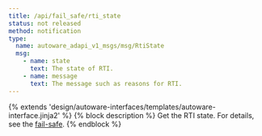 ```yaml
---
title: /api/fail_safe/rti_state
status: not released
method: notification
type:
  name: autoware_adapi_v1_msgs/msg/RtiState
  msg:
    - name: state
      text: The state of RTI.
    - name: message
      text: The message such as reasons for RTI.
---
```


{% extends 'design/autoware-interfaces/templates/autoware-interface.jinja2' %}
{% block description %}
Get the RTI state.
For details, see the [fail-safe](../../../features/fail-safe.md).
{% endblock %}
